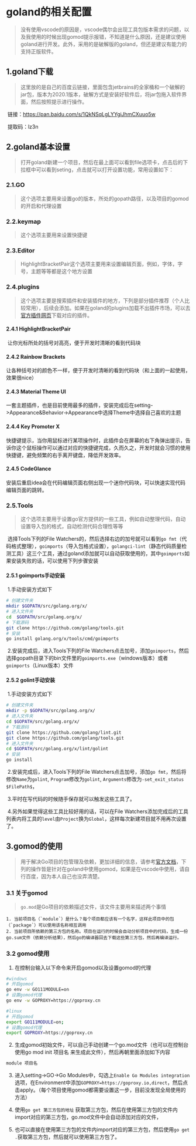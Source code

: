 # goland的相关配置

> 没有使用vscode的原因是，vscode偶尔会出现工具包版本需求的问题，以及我使用的时候出现gomod提示报错，不知道是什么原因，还是建议使用goland进行开发。此外，采用的是破解版的goland，但还是建议有能力的支持正版软件。

## 1.goland下载

> 这里放的是自己的百度云链接，里面包含jetbrains的全家桶和一个破解的jar包，版本为2020.1版本，破解方式是安装好软件后，将jar包拖入软件界面，然后按照提示进行操作。

​		链接：https://pan.baidu.com/s/1QkNSqLgLYYgiJhmCXuuo5w

​		提取码：lz3n

## 2.goland基本设置

> 打开goland新建一个项目，然后在最上面可以看到file选项卡，点击后的下拉框中可以看到seting，点击就可以打开设置功能，常用设置如下：	

### 2.1.GO

> 这个选项主要用来设置go的版本，所处的gopath路径，以及项目的gomod的开启和代理设置

### 2.2.keymap

> 这个选项主要用来设置快捷键

### 2.3.Editor

> HighlightBracketPair这个选项主要用来设置编辑页面，例如，字体，字号，主题等等都是这个地方设置

### 2.4.plugins

> 这个选项主要是搜索插件和安装插件的地方，下列是部分插件推荐（个人比较常用），后续会添加。如果在goland的plugins加载不出插件市场，可以去[官方插件网页](https://plugins.jetbrains.com/go)下载对应的插件。

#### 2.4.1 HighlightBracketPair

​	让你光标所处的括号对高亮，便于开发时清晰的看到代码块

#### 2.4.2 Rainbow Brackets

​	让各种括号对的颜色不一样，便于开发时清晰的看到代码块（和上面的一起使用，效果很nice）

#### 2.4.3 Material Theme UI

​	一套主题插件，也是目前使用最多的插件，安装完成后在setting->Appearance&Behavior->Appearance中选择Theme中选择自己喜欢的主题

#### 2.4.4 Key Promoter X

​	快捷键提示，当你用鼠标进行某项操作时，此插件会在屏幕的右下角弹出提示，告诉你这个鼠标操作可以通过对应的快捷键完成，久而久之，开发时就会习惯的使用快捷键，避免频繁的右手离开键盘，降低开发效率。

#### 2.4.5 CodeGlance

​	安装后重启idea会在代码编辑页面右侧出现一个迷你代码块，可以快速实现代码编辑页面的跳转。

### 2.5.Tools

> 这个选项主要用于设置go官方提供的一些工具，例如自动整理代码，自动设置导入包的格式，自动检测代码合理性等等

​	选择Tools下列的File Watchers的，然后选择右边的加号就可以看到`go fmt`（代码格式整理），`goimports`（导入包格式设置），`golangci-lint`（静态代码质量检测工具）这三个工具，通过goland添加就可以自动获取使用的，其中`goimports`如果安装失败的话，可以使用下列步骤安装

#### 2.5.1 goimports手动安装

​	1.手动安装方式如下

```bash
# 创建文件夹  
mkdir $GOPATH/src/golang.org/x/ 
# 进入文件夹 
cd  $GOPATH/src/golang.org/x/
# 下载源码 
git clone https://github.com/golang/tools.git
# 安装
go install golang.org/x/tools/cmd/goimports		
```

​	2.安装完成后，进入Tools下列的File Watchers点击加号，添加`goimports`，然后选择gopath目录下的bin文件里的`goimports.exe`（windows版本）或者`goimports`（Linux版本）文件		

#### 2.5.2 golint手动安装

​	1.手动安装方式如下

```bash
# 创建文件夹
mkdir -p $GOPATH/src/golang.org/x/
# 进入文件夹 
cd $GOPATH/src/golang.org/x/
# 下载源码
git clone https://github.com/golang/lint.git
git clone https://github.com/golang/tools.git
# 进入文件夹
cd $GOPATH/src/golang.org/x/lint/golint
# 安装
go install
```

​	2.安装完成后，进入Tools下列的File Watchers点击加号，添加`go fmt`，然后将修改`Name`为`golint`, `Program`修改为`golint`, `Arguments`修改为`-set_exit_status $FilePath$`，

​	3.平时在写代码的时候随手保存就可以触发这些工具了。

​	4.另外如果觉得这些工具比较好用的话，可以在File Watchers添加完成后的工具列表内将工具的`level`由`Project`换为`Global`，这样每次新建项目就不用再次设置了。

## 3.gomod的使用

> 用于解决Go项目的包管理及依赖，更加详细的信息，请参考[官方文档](https://github.com/golang/go/wiki/Modules)，下列的操作皆是针对在goland中使用gomod，如果是在vscode中使用，请自行百度，因为本人自己也没弄清楚。

### 3.1 关于gomod

> `go.mod`是Go项目的依赖描述文件，该文件主要用来描述两个事情

	1. 当前项目名（`module`）是什么？每个项目都应该有一个名字，这样此项目中的包（`package`）可以使用该名称相互调用
 	2. 当前项目所依赖的第三方包的名称。项目在运行的时候会自动分析项目中的代码，生成一份go.sum文件（依赖分析结果），然后go的编译器回去下载这些第三方包，然后再编译运行。

### 3.2 gomod使用

1. 在控制台输入以下命令来开启gomod以及设置gomod的代理

```bash
#windows
# 开启gomod
go env -w GO111MODULE=on
# 设置gomod代理
go env -w GOPROXY=https://goproxy.cn

#linux
# 开启gomod
export GO111MODULE=on;
# 设置gomod代理
export GOPROXY=https://goproxy.cn
```

2. 生成gomod初始文件，可以自己手动创建一个go.mod文件（也可以在控制台使用go mod init 项目名 来生成此文件），然后再朝里面添加如下内容

```bash
module 项目名
```

3. 进入setting->GO->Go Modules中，勾选上`Enable Go Modules integration`选项，在Environment中添加`GOPROXY=https://goproxy.io,direct`，然后点击apply。（每个项目使用gomod都需要设置这一步，目前没发现全局使用的方法）

4. 使用`go get 第三方包的地址` 获取第三方包，然后在使用第三方包的文件内import对应的第三方包，go.mod文件中会自动添加对应的文件，
5. 也可以直接在使用第三方包的文件内import对应的第三方包，然后使用`go get .`获取第三方包，然后就可以使用第三方包了。
